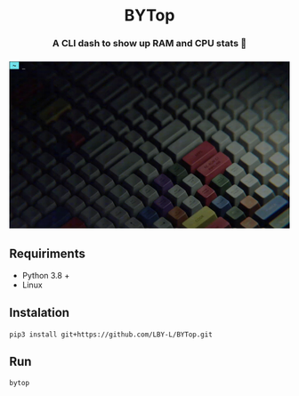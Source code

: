 <h1 align="center">BYTop</h1>
<h3 align="center">A CLI dash to show up RAM and CPU stats 🚀</h3>
<h3 align="center"><img alt="" src="https://github.com/LBY-L/BYTop/blob/main/202312192147.gif" style="height:300px; width:600px" /></h3>

## Requiriments
- Python 3.8 +
- Linux

## Instalation
```
pip3 install git+https://github.com/LBY-L/BYTop.git
```

## Run
```
bytop
```
